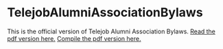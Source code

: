 # TelejobAlumniAssociationBylaws
This is the official version of Telejob Alumni Association Bylaws.
<a href="https://github.com/ETH-Telejob/TelejobAlumniAssociationBylaws/blob/master/20210204_TelejobAlumniAssociationBylaws.pdf.pdf">Read the pdf version here.</a>
<a href="https://latexonline.cc/compile?git=https%3A%2F%2Fgithub.com%2FETH-Telejob%2FTelejobAlumniAssociationBylaws&target=TelejobAlumniAssociationBylaws.tex&command=pdflatex&trackId=1597390192226">Compile the pdf version here.</a>

